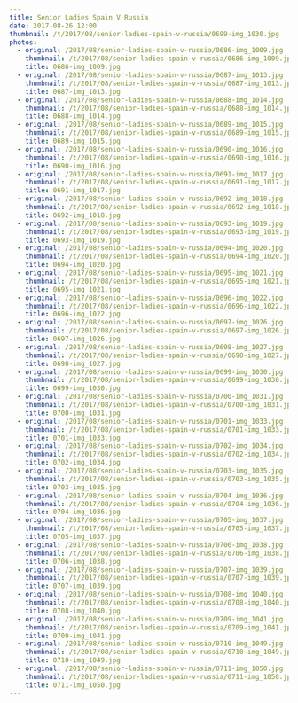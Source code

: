 ```yaml
---
title: Senior Ladies Spain V Russia
date: 2017-08-26 12:00
thumbnail: /t/2017/08/senior-ladies-spain-v-russia/0699-img_1030.jpg
photos:
  - original: /2017/08/senior-ladies-spain-v-russia/0686-img_1009.jpg
    thumbnail: /t/2017/08/senior-ladies-spain-v-russia/0686-img_1009.jpg
    title: 0686-img_1009.jpg
  - original: /2017/08/senior-ladies-spain-v-russia/0687-img_1013.jpg
    thumbnail: /t/2017/08/senior-ladies-spain-v-russia/0687-img_1013.jpg
    title: 0687-img_1013.jpg
  - original: /2017/08/senior-ladies-spain-v-russia/0688-img_1014.jpg
    thumbnail: /t/2017/08/senior-ladies-spain-v-russia/0688-img_1014.jpg
    title: 0688-img_1014.jpg
  - original: /2017/08/senior-ladies-spain-v-russia/0689-img_1015.jpg
    thumbnail: /t/2017/08/senior-ladies-spain-v-russia/0689-img_1015.jpg
    title: 0689-img_1015.jpg
  - original: /2017/08/senior-ladies-spain-v-russia/0690-img_1016.jpg
    thumbnail: /t/2017/08/senior-ladies-spain-v-russia/0690-img_1016.jpg
    title: 0690-img_1016.jpg
  - original: /2017/08/senior-ladies-spain-v-russia/0691-img_1017.jpg
    thumbnail: /t/2017/08/senior-ladies-spain-v-russia/0691-img_1017.jpg
    title: 0691-img_1017.jpg
  - original: /2017/08/senior-ladies-spain-v-russia/0692-img_1018.jpg
    thumbnail: /t/2017/08/senior-ladies-spain-v-russia/0692-img_1018.jpg
    title: 0692-img_1018.jpg
  - original: /2017/08/senior-ladies-spain-v-russia/0693-img_1019.jpg
    thumbnail: /t/2017/08/senior-ladies-spain-v-russia/0693-img_1019.jpg
    title: 0693-img_1019.jpg
  - original: /2017/08/senior-ladies-spain-v-russia/0694-img_1020.jpg
    thumbnail: /t/2017/08/senior-ladies-spain-v-russia/0694-img_1020.jpg
    title: 0694-img_1020.jpg
  - original: /2017/08/senior-ladies-spain-v-russia/0695-img_1021.jpg
    thumbnail: /t/2017/08/senior-ladies-spain-v-russia/0695-img_1021.jpg
    title: 0695-img_1021.jpg
  - original: /2017/08/senior-ladies-spain-v-russia/0696-img_1022.jpg
    thumbnail: /t/2017/08/senior-ladies-spain-v-russia/0696-img_1022.jpg
    title: 0696-img_1022.jpg
  - original: /2017/08/senior-ladies-spain-v-russia/0697-img_1026.jpg
    thumbnail: /t/2017/08/senior-ladies-spain-v-russia/0697-img_1026.jpg
    title: 0697-img_1026.jpg
  - original: /2017/08/senior-ladies-spain-v-russia/0698-img_1027.jpg
    thumbnail: /t/2017/08/senior-ladies-spain-v-russia/0698-img_1027.jpg
    title: 0698-img_1027.jpg
  - original: /2017/08/senior-ladies-spain-v-russia/0699-img_1030.jpg
    thumbnail: /t/2017/08/senior-ladies-spain-v-russia/0699-img_1030.jpg
    title: 0699-img_1030.jpg
  - original: /2017/08/senior-ladies-spain-v-russia/0700-img_1031.jpg
    thumbnail: /t/2017/08/senior-ladies-spain-v-russia/0700-img_1031.jpg
    title: 0700-img_1031.jpg
  - original: /2017/08/senior-ladies-spain-v-russia/0701-img_1033.jpg
    thumbnail: /t/2017/08/senior-ladies-spain-v-russia/0701-img_1033.jpg
    title: 0701-img_1033.jpg
  - original: /2017/08/senior-ladies-spain-v-russia/0702-img_1034.jpg
    thumbnail: /t/2017/08/senior-ladies-spain-v-russia/0702-img_1034.jpg
    title: 0702-img_1034.jpg
  - original: /2017/08/senior-ladies-spain-v-russia/0703-img_1035.jpg
    thumbnail: /t/2017/08/senior-ladies-spain-v-russia/0703-img_1035.jpg
    title: 0703-img_1035.jpg
  - original: /2017/08/senior-ladies-spain-v-russia/0704-img_1036.jpg
    thumbnail: /t/2017/08/senior-ladies-spain-v-russia/0704-img_1036.jpg
    title: 0704-img_1036.jpg
  - original: /2017/08/senior-ladies-spain-v-russia/0705-img_1037.jpg
    thumbnail: /t/2017/08/senior-ladies-spain-v-russia/0705-img_1037.jpg
    title: 0705-img_1037.jpg
  - original: /2017/08/senior-ladies-spain-v-russia/0706-img_1038.jpg
    thumbnail: /t/2017/08/senior-ladies-spain-v-russia/0706-img_1038.jpg
    title: 0706-img_1038.jpg
  - original: /2017/08/senior-ladies-spain-v-russia/0707-img_1039.jpg
    thumbnail: /t/2017/08/senior-ladies-spain-v-russia/0707-img_1039.jpg
    title: 0707-img_1039.jpg
  - original: /2017/08/senior-ladies-spain-v-russia/0708-img_1040.jpg
    thumbnail: /t/2017/08/senior-ladies-spain-v-russia/0708-img_1040.jpg
    title: 0708-img_1040.jpg
  - original: /2017/08/senior-ladies-spain-v-russia/0709-img_1041.jpg
    thumbnail: /t/2017/08/senior-ladies-spain-v-russia/0709-img_1041.jpg
    title: 0709-img_1041.jpg
  - original: /2017/08/senior-ladies-spain-v-russia/0710-img_1049.jpg
    thumbnail: /t/2017/08/senior-ladies-spain-v-russia/0710-img_1049.jpg
    title: 0710-img_1049.jpg
  - original: /2017/08/senior-ladies-spain-v-russia/0711-img_1050.jpg
    thumbnail: /t/2017/08/senior-ladies-spain-v-russia/0711-img_1050.jpg
    title: 0711-img_1050.jpg
---
```

